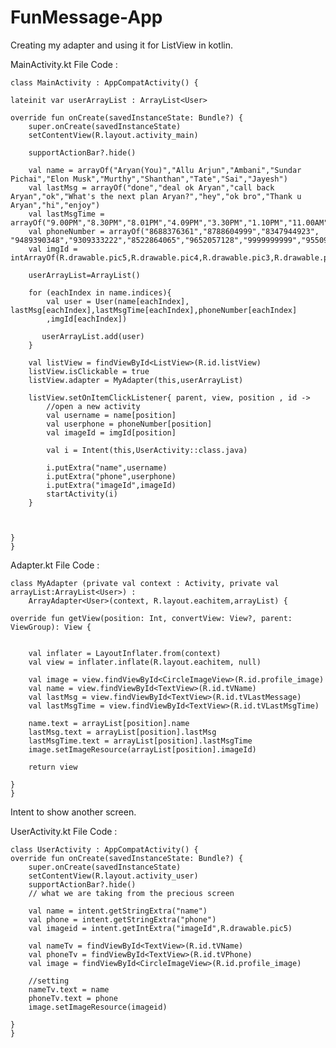 # FunMessage-App

Creating my adapter and using it for ListView in kotlin.

MainActivity.kt File Code : 

    class MainActivity : AppCompatActivity() {

    lateinit var userArrayList : ArrayList<User>

    override fun onCreate(savedInstanceState: Bundle?) {
        super.onCreate(savedInstanceState)
        setContentView(R.layout.activity_main)

        supportActionBar?.hide()

        val name = arrayOf("Aryan(You)","Allu Arjun","Ambani","Sundar Pichai","Elon Musk","Murthy","Shanthan","Tate","Sai","Jayesh")
        val lastMsg = arrayOf("done","deal ok Aryan","call back Aryan","ok","What's the next plan Aryan?","hey","ok bro","Thank u Aryan","hi","enjoy")
        val lastMsgTime = arrayOf("9.00PM","8.30PM","8.01PM","4.09PM","3.30PM","1.10PM","11.00AM","7.05AM","6.00AM","yesterday")
        val phoneNumber = arrayOf("8688376361","8788604999","8347944923", "9489390348","9309333222","8522864065","9652057128","9999999999","9550961561","8074565238")
        val imgId = intArrayOf(R.drawable.pic5,R.drawable.pic4,R.drawable.pic3,R.drawable.pic2,R.drawable.pic1,R.drawable.pic12,R.drawable.pic6,R.drawable.pic8,R.drawable.pic20,R.drawable.pic13,)

        userArrayList=ArrayList()

        for (eachIndex in name.indices){
            val user = User(name[eachIndex], lastMsg[eachIndex],lastMsgTime[eachIndex],phoneNumber[eachIndex]
            ,imgId[eachIndex])

           userArrayList.add(user)
        }

        val listView = findViewById<ListView>(R.id.listView)
        listView.isClickable = true
        listView.adapter = MyAdapter(this,userArrayList)

        listView.setOnItemClickListener{ parent, view, position , id ->
            //open a new activity
            val username = name[position]
            val userphone = phoneNumber[position]
            val imageId = imgId[position]

            val i = Intent(this,UserActivity::class.java)

            i.putExtra("name",username)
            i.putExtra("phone",userphone)
            i.putExtra("imageId",imageId)
            startActivity(i)
        }



    }
    }
    
    
    
Adapter.kt File Code : 

    class MyAdapter (private val context : Activity, private val arrayList:ArrayList<User>) :
        ArrayAdapter<User>(context, R.layout.eachitem,arrayList) {

    override fun getView(position: Int, convertView: View?, parent: ViewGroup): View {


        val inflater = LayoutInflater.from(context)
        val view = inflater.inflate(R.layout.eachitem, null)

        val image = view.findViewById<CircleImageView>(R.id.profile_image)
        val name = view.findViewById<TextView>(R.id.tVName)
        val lastMsg = view.findViewById<TextView>(R.id.tVLastMessage)
        val lastMsgTime = view.findViewById<TextView>(R.id.tVLastMsgTime)

        name.text = arrayList[position].name
        lastMsg.text = arrayList[position].lastMsg
        lastMsgTime.text = arrayList[position].lastMsgTime
        image.setImageResource(arrayList[position].imageId)

        return view

    }
    }
    
    
Intent to show another screen.

UserActivity.kt File Code : 

    class UserActivity : AppCompatActivity() {
    override fun onCreate(savedInstanceState: Bundle?) {
        super.onCreate(savedInstanceState)
        setContentView(R.layout.activity_user)
        supportActionBar?.hide()
        // what we are taking from the precious screen

        val name = intent.getStringExtra("name")
        val phone = intent.getStringExtra("phone")
        val imageid = intent.getIntExtra("imageId",R.drawable.pic5)

        val nameTv = findViewById<TextView>(R.id.tVName)
        val phoneTv = findViewById<TextView>(R.id.tVPhone)
        val image = findViewById<CircleImageView>(R.id.profile_image)

        //setting
        nameTv.text = name
        phoneTv.text = phone
        image.setImageResource(imageid)

    }
    }


